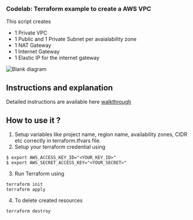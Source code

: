 ### Codelab: Terraform example to create a AWS VPC
This script creates 

- 1 Private VPC
- 1 Public and 1 Private Subnet per avaialability zone
- 1 NAT Gateway
- 1 Internet Gateway
- 1 Elastic IP for the internet gateway

![Blank diagram](https://user-images.githubusercontent.com/2060769/117240934-8f043880-ae4f-11eb-8b08-de0472bb130f.jpeg)

## Instructions and explanation
Detailed instructions are available here [walkthrough](https://www.walkthrough.so/pblc/pHjklthzWFvI/how-to-create-a-vpc-subnet-and-networking-setup-in-aws-using-terraform)

## How to use it ?
1. Setup variables like project name, region name, availability zones, CIDR etc  correctly in terraform.tfvars file.
2. Setup your terraform credential using 
```
$ export AWS_ACCESS_KEY_ID="<YOUR_KEY_ID>"
$ export AWS_SECRET_ACCESS_KEY="<YOUR_SECRET>"
```
3. Run Terraform using 
```
terraform init
terraform apply
```
4. To delete created resources
```
terraform destroy
```



